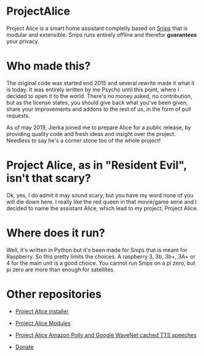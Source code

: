 # ProjectAlice
Project Alice is a smart home assistant completly based on [Snips](https://snips.ai) that is modular and extensible. Snips runs entirely offline and therefor **guarantees** your privacy.


# Who made this?
The original code was started end 2015 and several rewrite made it what it is today. It was entirely written by me Psycho until this point, where I decided to open it to the world. There's no money asked, no contribution, but as the license states, you should give back what you've been given, share your improvements and addons to the rest of us, in the form of pull requests.

As of may 2019, Jierka joined me to prepare Alice for a public release, by providing quality code and fresh ideas and insight over the project. Needless to say he's a corner stone too of the whole project!


# Project Alice, as in "Resident Evil", isn't that scary?
Ok, yes, I do admit it may sound scary, but you have my word none of you will die down here. I really like the red queen in that movie/game serie and I decided to name the assistant Alice, which lead to my project, Project Alice.


# Where does it run?
Well, it's written in Python but it's been made for Snips that is meant for Raspberry. So this pretty limits the choices. A raspberry 3, 3b, 3b+, 3A+ or 4 for the main unit is a good choice. You cannot run Snips on a pi zero, but pi zero are more than enough for satellites.


# Other repositories
- [Project Alice installer](https://github.com/Psychokiller1888/ProjectAliceInstaller)
- [Project Alice Modules](https://github.com/Psychokiller1888/ProjectAliceModules)
- [Project Alice Amazon Polly and Google WaveNet cached TTS speeches](https://github.com/Psychokiller1888/ProjectAliceCachedSpeeches)

- [Donate](https://paypal.me/Psychokiller1888)